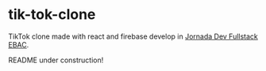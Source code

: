 # tik-tok-clone
TikTok clone made with react and firebase develop in [Jornada Dev Fullstack EBAC](https://ebaconline.com.br/webinars/prog-jornadafull-2023-03-28-29-30-31-04-01-02-03-04).

README under construction!
